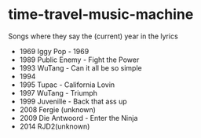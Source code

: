 # time-travel-music-machine
Songs where they say the (current) year in the lyrics

- 1969 Iggy Pop - 1969
- 1989 Public Enemy - Fight the Power
- 1993 WuTang - Can it all be so simple
- 1994
- 1995 Tupac - California Lovin
- 1997 WuTang - Triumph
- 1999 Juvenille - Back that ass up
- 2008 Fergie (unknown)
- 2009  Die Antwoord - Enter the Ninja
- 2014 RJD2(unknown)
